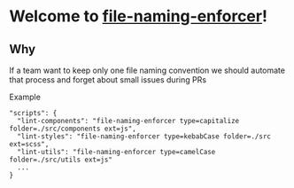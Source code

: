 # Welcome to **[file-naming-enforcer](https://github.com/sztadii/file-naming-enforcer)**!

## Why

If a team want to keep only one file naming convention we should automate that process
and forget about small issues during PRs

Example
```
"scripts": {
  "lint-components": "file-naming-enforcer type=capitalize folder=./src/components ext=js",
  "lint-styles": "file-naming-enforcer type=kebabCase folder=./src ext=scss",
  "lint-utils": "file-naming-enforcer type=camelCase folder=./src/utils ext=js"
  ...
}
```
